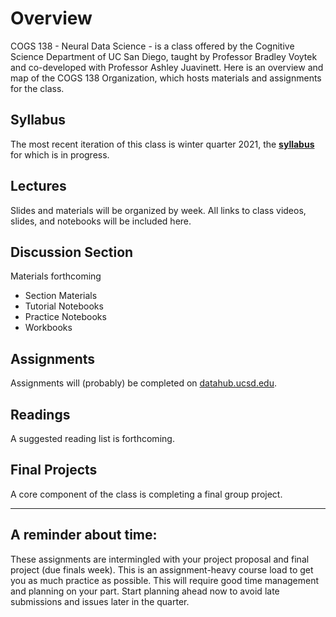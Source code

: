 # Overview

COGS 138 - Neural Data Science - is a class offered by the Cognitive Science Department of UC San Diego, taught by Professor Bradley Voytek and co-developed with Professor Ashley Juavinett. Here is an overview and map of the COGS 138 Organization, which hosts materials and assignments for the class.

## Syllabus 

The most recent iteration of this class is winter quarter 2021, the [**syllabus**](https://github.com/NeuralDataScience/Overview/blob/master/COGS138_draft_syllabus.pdf) for which is in progress.


## Lectures

Slides and materials will be organized by week. All links to class videos, slides, and notebooks will be included here.

## Discussion Section

Materials forthcoming

* Section Materials
* Tutorial Notebooks
* Practice Notebooks
* Workbooks

## Assignments

Assignments will (probably) be completed on [datahub.ucsd.edu](http://datahub.ucsd.edu).

## Readings

A suggested reading list is forthcoming.

## Final Projects

A core component of the class is completing a final group project.

---

## A reminder about time: 

These assignments are intermingled with your project proposal and final project (due finals week). This is an assignment-heavy course load to get you as much practice as possible. This will require good time management and planning on your part. Start planning ahead now to avoid late submissions and issues later in the quarter.
